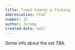 ```yaml
---
title: Timed Comedy & Fishing
abbreviation: TC&F
number: 32
author: Jeremy
created-date: null
---
```

Some info about the set TBA.
